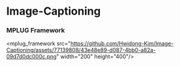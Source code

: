 # Image-Captioning

### MPLUG Framework
<mplug_framework src="https://github.com/Hwidong-Kim/Image-Captioning/assets/77139808/43e48e89-d087-4bb0-a82a-09d7d0dc000c.png"  width="200" height="400"/>

